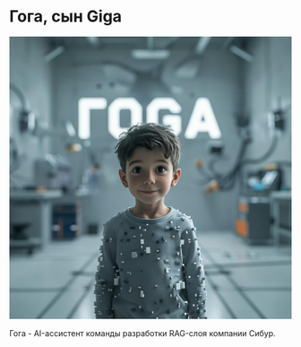# Гога, сын Giga

![Гога](https://raw.githubusercontent.com/PavelBass/goga-ai-assistant/refs/heads/master/data/images/goga-kid.jpg)

Гога - AI-ассистент команды разработки RAG-слоя компании Сибур.

